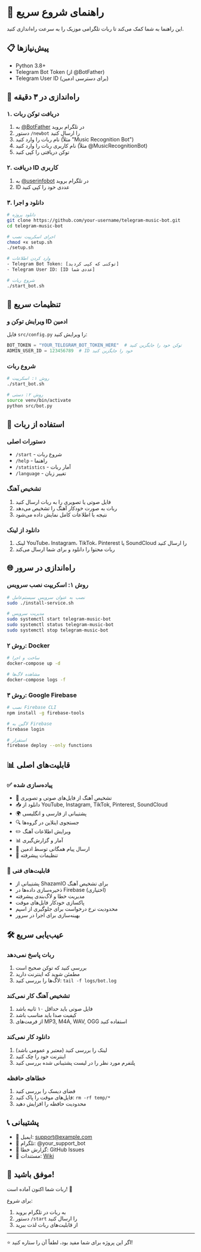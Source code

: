 # 🚀 راهنمای شروع سریع

این راهنما به شما کمک می‌کند تا ربات تلگرامی موزیک را به سرعت راه‌اندازی کنید.

## 📋 پیش‌نیازها

- Python 3.8+
- Telegram Bot Token (از @BotFather)
- Telegram User ID (برای دسترسی ادمین)

## 🎯 راه‌اندازی در ۳ دقیقه

### ۱. دریافت توکن ربات
1. به [@BotFather](https://t.me/BotFather) در تلگرام بروید
2. دستور `/newbot` را ارسال کنید
3. نام ربات را وارد کنید (مثلاً "Music Recognition Bot")
4. نام کاربری ربات را وارد کنید (مثلاً @MusicRecognitionBot)
5. توکن دریافتی را کپی کنید

### ۲. دریافت ID کاربری
1. به [@userinfobot](https://t.me/userinfobot) در تلگرام بروید
2. ID عددی خود را کپی کنید

### ۳. دانلود و اجرا
```bash
# دانلود پروژه
git clone https://github.com/your-username/telegram-music-bot.git
cd telegram-music-bot

# اجرای اسکریپت نصب
chmod +x setup.sh
./setup.sh

# وارد کردن اطلاعات
- Telegram Bot Token: [توکنی که کپی کردید]
- Telegram User ID: [ID عددی شما]

# شروع ربات
./start_bot.sh
```

## 🔧 تنظیمات سریع

### ویرایش توکن و ID ادمین
فایل `src/config.py` را ویرایش کنید:
```python
BOT_TOKEN = "YOUR_TELEGRAM_BOT_TOKEN_HERE"  # توکن خود را جایگزین کنید
ADMIN_USER_ID = 123456789  # ID خود را جایگزین کنید
```

### شروع ربات
```bash
# روش ۱: اسکریپت
./start_bot.sh

# روش ۲: دستی
source venv/bin/activate
python src/bot.py
```

## 🎵 استفاده از ربات

### دستورات اصلی
- `/start` - شروع ربات
- `/help` - راهنما
- `/statistics` - آمار ربات
- `/language` - تغییر زبان

### تشخیص آهنگ
1. فایل صوتی یا تصویری را به ربات ارسال کنید
2. ربات به صورت خودکار آهنگ را تشخیص می‌دهد
3. نتیجه با اطلاعات کامل نمایش داده می‌شود

### دانلود از لینک
1. لینک YouTube، Instagram، TikTok، Pinterest یا SoundCloud را ارسال کنید
2. ربات محتوا را دانلود و برای شما ارسال می‌کند

## 🌐 راه‌اندازی در سرور

### روش ۱: اسکریپت نصب سرویس
```bash
# نصب به عنوان سرویس سیستم‌عامل
sudo ./install-service.sh

# مدیریت سرویس
sudo systemctl start telegram-music-bot
sudo systemctl status telegram-music-bot
sudo systemctl stop telegram-music-bot
```

### روش ۲: Docker
```bash
# ساخت و اجرا
docker-compose up -d

# مشاهده لاگ‌ها
docker-compose logs -f
```

### روش ۳: Google Firebase
```bash
# نصب Firebase CLI
npm install -g firebase-tools

# لاگین به Firebase
firebase login

# استقرار
firebase deploy --only functions
```

## 📊 قابلیت‌های اصلی

### ✅ پیاده‌سازی شده
- 🎵 تشخیص آهنگ از فایل‌های صوتی و تصویری
- 📥 دانلود از YouTube, Instagram, TikTok, Pinterest, SoundCloud
- 🌍 پشتیبانی از فارسی و انگلیسی
- 🔍 جستجوی اینلاین در گروه‌ها
- ✏️ ویرایش اطلاعات آهنگ
- 📊 آمار و گزارش‌گیری
- 📢 ارسال پیام همگانی توسط ادمین
- 🔧 تنظیمات پیشرفته

### 🔧 قابلیت‌های فنی
- پشتیبانی از ShazamIO برای تشخیص آهنگ
- ذخیره‌سازی داده‌ها در Firebase (اختیاری)
- مدیریت خطا و لاگ‌بندی پیشرفته
- پاکسازی خودکار فایل‌های موقت
- محدودیت نرخ درخواست برای جلوگیری از اسپم
- بهینه‌سازی برای اجرا در سرور

## 🛠️ عیب‌یابی سریع

### ربات پاسخ نمی‌دهد
1. بررسی کنید که توکن صحیح است
2. مطمئن شوید که اینترنت دارید
3. لاگ‌ها را بررسی کنید: `tail -f logs/bot.log`

### تشخیص آهنگ کار نمی‌کند
1. فایل صوتی باید حداقل ۱۰ ثانیه باشد
2. کیفیت صدا باید مناسب باشد
3. از فرمت‌های MP3, M4A, WAV, OGG استفاده کنید

### دانلود کار نمی‌کند
1. لینک را بررسی کنید (معتبر و عمومی باشد)
2. اینترنت خود را چک کنید
3. پلتفرم مورد نظر را در لیست پشتیبانی شده بررسی کنید

### خطاهای حافظه
1. فضای دیسک را بررسی کنید
2. فایل‌های موقت را پاک کنید: `rm -rf temp/*`
3. محدودیت حافظه را افزایش دهید

## 📞 پشتیبانی

- 📧 ایمیل: support@example.com
- 💬 تلگرام: @your_support_bot
- 🐛 گزارش خطا: GitHub Issues
- 📖 مستندات: [Wiki](https://github.com/your-username/telegram-music-bot/wiki)

## 🎉 موفق باشید!

ربات شما اکنون آماده است! 🎵

برای شروع:
1. به ربات در تلگرام بروید
2. دستور `/start` را ارسال کنید
3. از قابلیت‌های ربات لذت ببرید

---

⭐ اگر این پروژه برای شما مفید بود، لطفاً آن را ستاره کنید!